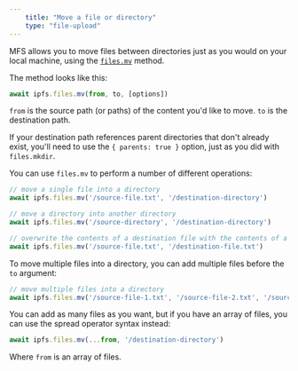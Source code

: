 ```yaml
---
    title: "Move a file or directory"
    type: "file-upload"
---
```


MFS allows you to move files between directories just as you would on your local machine, using the [`files.mv`](https://github.com/ipfs/js-ipfs/blob/master/docs/core-api/FILES.md#ipfsfilesmvfrom-to-options) method.

The method looks like this:

```js
await ipfs.files.mv(from, to, [options])
```

`from` is the source path (or paths) of the content you'd like to move. `to` is the destination path.

If your destination path references parent directories that don't already exist, you'll need to use the `{ parents: true }` option, just as you did with `files.mkdir`.

You can use `files.mv` to perform a number of different operations:

```js
// move a single file into a directory
await ipfs.files.mv('/source-file.txt', '/destination-directory')

// move a directory into another directory
await ipfs.files.mv('/source-directory', '/destination-directory')

// overwrite the contents of a destination file with the contents of a source file
await ipfs.files.mv('/source-file.txt', '/destination-file.txt')
```

To move multiple files into a directory, you can add multiple files before the `to` argument:

```js
// move multiple files into a directory
await ipfs.files.mv('/source-file-1.txt', '/source-file-2.txt', '/source-file-3.txt', '/destination-directory')
```

You can add as many files as you want, but if you have an array of files, you can use the spread operator syntax instead:

```js
await ipfs.files.mv(...from, '/destination-directory')
```

Where `from` is an array of files.
